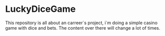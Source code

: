# LuckyDiceGame
This repository is all about an carreer´s project, i´m doing a simple casino game with dice and bets. The content over there will change a lot of times.
